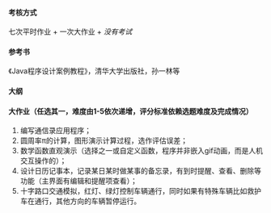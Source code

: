 #### 考核方式  
七次平时作业 + 一次大作业 + *没有考试*  
#### 参考书  
《Java程序设计案例教程》，清华大学出版社，孙一林等
#### 大纲  

#### 大作业（任选其一，难度由1-5依次递增，评分标准依赖选题难度及完成情况）  
1.	编写通信录应用程序；
2.	圆周率π的计算，图形演示计算过程，选作评估误差；
3.	数学函数直观演示（选择之一或自定义函数，程序并非嵌入gif动画，而是人机交互操作的）；
4.	设计日历记事本，记录某日某时做某事的备忘录，有到时提醒、查看、删除等功能（主界面有编辑和提醒项查看）；
5.	十字路口交通模拟，红灯、绿灯控制车辆通行，同时如果有特殊车辆比如救护车在通行，其他方向的车辆暂停运行。
